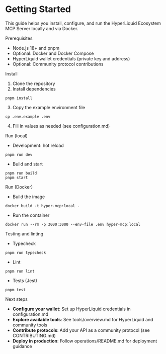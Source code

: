 # Getting Started

This guide helps you install, configure, and run the HyperLiquid Ecosystem MCP Server locally and via Docker.

Prerequisites

- Node.js 18+ and pnpm
- Optional: Docker and Docker Compose
- HyperLiquid wallet credentials (private key and address)
- Optional: Community protocol contributions

Install

1. Clone the repository
2. Install dependencies

```
pnpm install
```

3. Copy the example environment file

```
cp .env.example .env
```

4. Fill in values as needed (see configuration.md)

Run (local)

- Development: hot reload

```
pnpm run dev
```

- Build and start

```
pnpm run build
pnpm start
```

Run (Docker)

- Build the image

```
docker build -t hyper-mcp:local .
```

- Run the container

```
docker run --rm -p 3000:3000 --env-file .env hyper-mcp:local
```

Testing and linting

- Typecheck

```
pnpm run typecheck
```

- Lint

```
pnpm run lint
```

- Tests (Jest)

```
pnpm test
```

Next steps

- **Configure your wallet**: Set up HyperLiquid credentials in configuration.md
- **Explore available tools**: See tools/overview.md for HyperLiquid and community tools
- **Contribute protocols**: Add your API as a community protocol (see CONTRIBUTING.md)
- **Deploy in production**: Follow operations/README.md for deployment guidance
